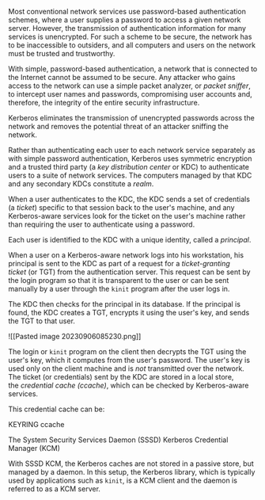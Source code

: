 
Most conventional network services use password-based authentication schemes, where a user supplies a password to access a given network server. However, the transmission of authentication information for many services is unencrypted. For such a scheme to be secure, the network has to be inaccessible to outsiders, and all computers and users on the network must be trusted and trustworthy.

With simple, password-based authentication, a network that is connected to the Internet cannot be assumed to be secure. Any attacker who gains access to the network can use a simple packet analyzer, or _packet sniffer_, to intercept user names and passwords, compromising user accounts and, therefore, the integrity of the entire security infrastructure.

Kerberos eliminates the transmission of unencrypted passwords across the network and removes the potential threat of an attacker sniffing the network.

Rather than authenticating each user to each network service separately as with simple password authentication, Kerberos uses symmetric encryption and a trusted third party (a _key distribution center_ or KDC) to authenticate users to a suite of network services. The computers managed by that KDC and any secondary KDCs constitute a _realm_.

When a user authenticates to the KDC, the KDC sends a set of credentials (a _ticket_) specific to that session back to the user's machine, and any Kerberos-aware services look for the ticket on the user's machine rather than requiring the user to authenticate using a password.

Each user is identified to the KDC with a unique identity, called a _principal_.

When a user on a Kerberos-aware network logs into his workstation, his principal is sent to the KDC as part of a request for a _ticket-granting ticket_ (or TGT) from the authentication server. This request can be sent by the login program so that it is transparent to the user or can be sent manually by a user through the `kinit` program after the user logs in.

The KDC then checks for the principal in its database. If the principal is found, the KDC creates a TGT, encrypts it using the user's key, and sends the TGT to that user.

![[Pasted image 20230906085230.png]]


The login or `kinit` program on the client then decrypts the TGT using the user's key, which it computes from the user's password. The user's key is used only on the client machine and is _not_ transmitted over the network. The ticket (or credentials) sent by the KDC are stored in a local store, the _credential cache (ccache)_, which can be checked by Kerberos-aware services.

This credential cache can be:

KEYRING ccache

The System Security Services Daemon (SSSD) Kerberos Credential Manager (KCM)

With SSSD KCM, the Kerberos caches are not stored in a passive store, but managed by a daemon. In this setup, the Kerberos library, which is typically used by applications such as `kinit`, is a KCM client and the daemon is referred to as a KCM server.


